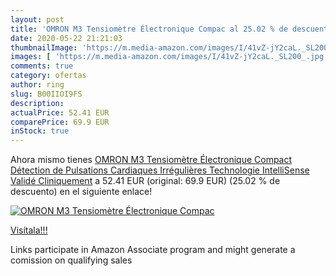 ```yaml
---
layout: post
title: 'OMRON M3 Tensiomètre Électronique Compac al 25.02 % de descuento'
date: 2020-05-22 21:21:03
thumbnailImage: 'https://m.media-amazon.com/images/I/41vZ-jY2caL._SL200_.jpg'
images: [ 'https://m.media-amazon.com/images/I/41vZ-jY2caL._SL200_.jpg' ]
comments: true
category: ofertas
author: ring
slug: B00IIOI9FS
description:
actualPrice: 52.41 EUR
comparePrice: 69.9 EUR
inStock: true
---
```


Ahora mismo tienes [OMRON M3 Tensiomètre Électronique Compact  Détection de Pulsations Cardiaques Irrégulières  Technologie IntelliSense  Validé Cliniquement](https://www.amazon.fr/dp/B00IIOI9FS/?tag=tolees0d-21) a 52.41 EUR (original: 69.9 EUR) (25.02 %  de descuento) en el siguiente enlace!

[![OMRON M3 Tensiomètre Électronique Compac](https://m.media-amazon.com/images/I/41vZ-jY2caL._SL200_.jpg)](https://www.amazon.fr/dp/B00IIOI9FS/?tag=tolees0d-21)

[Visítala!!!](https://www.amazon.fr/dp/B00IIOI9FS/?tag=tolees0d-21)

Links participate in Amazon Associate program and might generate a comission on qualifying sales
